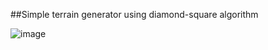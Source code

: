 ##Simple terrain generator using diamond-square algorithm


![image](https://github.com/user-attachments/assets/d7846d13-26cc-4fa7-8f7d-d85b13886adc)
